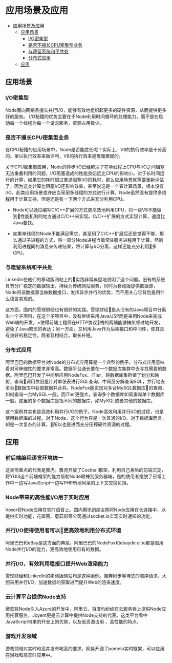 # 应用场景及应用

<!-- @import "[TOC]" {cmd="toc" depthFrom=1 depthTo=6 orderedList=false} -->

<!-- code_chunk_output -->

* [应用场景及应用](#应用场景及应用)
	* [应用场景](#应用场景)
		* [I/O密集型](#io密集型)
		* [是否不擅长CPU密集型业务](#是否不擅长cpu密集型业务)
		* [与遗留系统和平共处](#与遗留系统和平共处)
		* [分布式应用](#分布式应用)
	* [应用](#应用)

<!-- /code_chunk_output -->
## 应用场景

### I/O密集型

Node面向网络且擅长并行I/O，能够有效地组织起更多的硬件资源，从而提供更多好的服务。
I/O秘籍的优势主要在于Node利用时间循环的处理能力，而不是在启动每一个线程为每一个请求服务，资源占用极少。

### 是否不擅长CPU密集型业务

在CPU秘籍的应用场景中，Node是否能胜任呢？实际上，V8的执行效率是十分高的。单以执行效率来做评判，V8的执行效率是毋庸置疑的。

关于CPU密集型应用，Node的异步I/O已经解决了在单线程上CPU与I/O之间阻塞无法重叠利用的问题，I/O阻塞造成的性能良妃远比CPU的影响小。对于长时间运行的计算，如果它的耗时超过普通阻塞I/O的耗时，那么应用场景就需要重新评估了，因为这类计算比阻塞I/O还影响效率，甚至说这是一个春计算场景，根本没有I/O。此类应用场景或许应当采用多线程的方式进行计算。Node虽然没有提供多线程用于计算支持，但是还是有一下两个方式来充分利用CPU。

- Node可以通过编写C/C++扩展的方式更高效地利用CPU，将一些V8不能做到性能机制的地方通过C/C++来实现。C/C++扩展的方式实现计算，速度比Java要快。

- 如果单线程的Node不能满足需求，甚至用了C/C++扩展后还是觉得不够，那么通过子进程的方式，将一部分Node进程当做常驻服务进程用于计算，然后利用进程间的消息来传递结果，将计算与I/O分离，这样还能充分利用多CPU。

### 与遗留系统和平共处

LinkedIn在他们的移动版网站上的实践非常典型地说明了这个问题。旧有的系统具有分厂稳定的数据输出，持续为传统网站服务，同时为移动版提供数据源，Node将该数据源当做数据接口，发挥异步并行的优势，而不用关心它背后是用什么语言实现的。

这方面，国内的雪球财经也有很好的实践。雪球财经是从旧有的Java项目中分离出一个子项目，在这个子项目中，没有继续采用Java/JSP而是采用Node来完成Web端的开发，=使得前端工程师在HTTP协议栈的两端能够搞笑领过地开发，避免了Java繁琐的表达；另一方面，又利用Java作为后端接口和中间件，使其具有良好的稳定性。两者互相结合，取长补短。

### 分布式应用

阿里巴巴的数据平台对Node的分布式应用算是一个典型的例子。分布式应用意味着对可伸缩性的要求非常高。数据平台通长要在一个数据库集群中去寻找需要的数据。阿里巴巴开发了中间层应用NodeFox、ITier，将数据库集群做了划分和映射，查询调用依旧是针对单张表进行SQL查询，中间层分解查询SQL，并行地去多台数据库中获取数据并合并。NodeFox能实现对多台MySQL数据库的查询，如何查询一台MySQL一般，而iTier更强大，查询多个数据库如同查询单个数据库一般，这里的多个数据库是指不同的数据库，如MySQL或者其他的数据库。

这个案例其实也是高效利用并行I/O的例子。Node高效利用并行I/O的过程，也是使用数据库的过程。对于Node，这个行为只是一次普通的I/O。对于数据库而言，却是一次复杂的计算，所以也是进而充分压榨硬件资源的过程。

## 应用

### 前后端编程语言环境统一

这类倚重点的代表是雅虎。雅虎开放了Cocktail框架，利用自己身后的前端沉淀，将YUI3这个前端框架的能力借助Node眼神到服务器端，是的使用者摆脱了日常工作中一边写JavaScript一边写PHP所地阿莱的上下文交换负担。

### Node带来的高性能I/O用于实时应用

Voxer将Node应用在实时语音上。国内腾讯的朋友网将Node应用在长连接中，以提供实时功能，花瓣网、蘑菇街等公司通过socket.io实现实时通知的功能。

### 并行I/O使得使用者可以更高效地利用分布式环境

阿里巴巴和eBay是这方面的典型。阿里巴巴的NodeFox和ebayde ql.io都是借用Node并行I/O的能力，更高效地使用已有的数据。

### 并行I/O，有效利用稳接口提升Web渲染能力

雪球财经和LinkedIn的移动版网站均是这种案例。撇弃同步等待式的顺序请求，大胆采用并行I/O，加速数据的获取进而提升Web的渲染速度。

### 云计算平台提供Node支持

微软将Node引入Azure的开发中，阿里云、百度均纷纷在云服务器上提供Node应用托管服务，Joyent更是云计算中提供Node支持的代表。这类平台看中JavaScript带来的开发上的优势，以及低资源占用
、高性能的特点。

### 游戏开发领域

游戏领域对实时和高并发有喝高的要求，网易开源了pomelo实时框架，可以应用在游戏和高实时应用中。